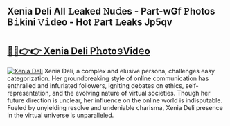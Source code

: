 ## Xenia Deli All 𝙻eaked 𝙽u𝚍es - Part-wGf 𝙿hotos B𝚒kini 𝚅𝚒deo - Hot 𝙿art 𝙻eaks Jp5qv

# <h2><a href="http://ld1rg6q.urlbe.top/?page=Xenia+Deli">🔗🔗👉👉 Xenia Deli P𝚑oto𝚜Vid𝚎o</a></h2>

[![Xenia Deli](https://i.imgur.com/eBuTRDB.gif)](http://ld1rg6q.urlbe.top/?page=Xenia+Deli)
Xenia Deli, a complex and elusive persona, challenges easy categorization. Her groundbreaking style of online communication has enthralled and infuriated followers, igniting debates on ethics, self-representation, and the evolving nature of virtual societies. Though her future direction is unclear, her influence on the online world is indisputable. Fueled by unyielding resolve and undeniable charisma, Xenia Deli presence in the virtual universe is unparalleled.
